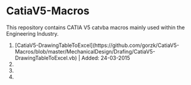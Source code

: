 # CatiaV5-Macros
This repository contains CATIA V5 catvba macros mainly used within the Engineering Industry.
<ol>
<li>[CatiaV5-DrawingTableToExcel](https://github.com/gorzk/CatiaV5-Macros/blob/master/MechanicalDesign/Drafing/CatiaV5-DrawingTableToExcel.vb) | Added: 24-03-2015
<li>
<li>
<li>
<ol>
